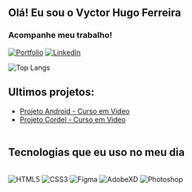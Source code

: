 
## Olá! Eu sou o Vyctor Hugo Ferreira

### Acompanhe meu trabalho!

[![Portfolio](https://img.shields.io/badge/-Behance-blue?style=for-the-badge&logo=behance&logoColor=white)](https://www.behance.net/vyctorferreira)
[![LinkedIn](https://img.shields.io/badge/LinkedIn-0077B5?style=for-the-badge&logo=linkedin&logoColor=white)](https://www.linkedin.com/in/vyctorhugoferreira/)


![Top Langs](https://github-readme-stats.vercel.app/api/top-langs/?username=VyctorFerreira&layout=compact)

## Ultimos projetos:

- [Projeto Android - Curso em Video](https://vyctorferreira.github.io/projeto-android/) <br>
- [Projeto Cordel - Curso em Video](https://vyctorferreira.github.io/projeto-cordel/) <br> <br>

## Tecnologias que eu uso no meu dia

<div style="display: inline_block"><br>
    <img alt="HTML5" src="https://img.shields.io/badge/HTML5-E34F26?style=for-the-badge&logo=html5&logoColor=white">
    <img alt="CSS3" src="https://img.shields.io/badge/CSS3-1572B6?style=for-the-badge&logo=css3&logoColor=white">
    <img alt="Figma" src="https://img.shields.io/badge/Figma-F24E1E?style=for-the-badge&logo=figma&logoColor=white">
    <img alt="AdobeXD" src="https://img.shields.io/badge/Adobe%20XD-470137?style=for-the-badge&logo=Adobe%20XD&logoColor=#FF61F6">
    <img alt="Photoshop" src="    https://img.shields.io/badge/Adobe%20Photoshop-31A8FF?style=for-the-badge&logo=Adobe%20Photoshop&logoColor=black">
</div>

